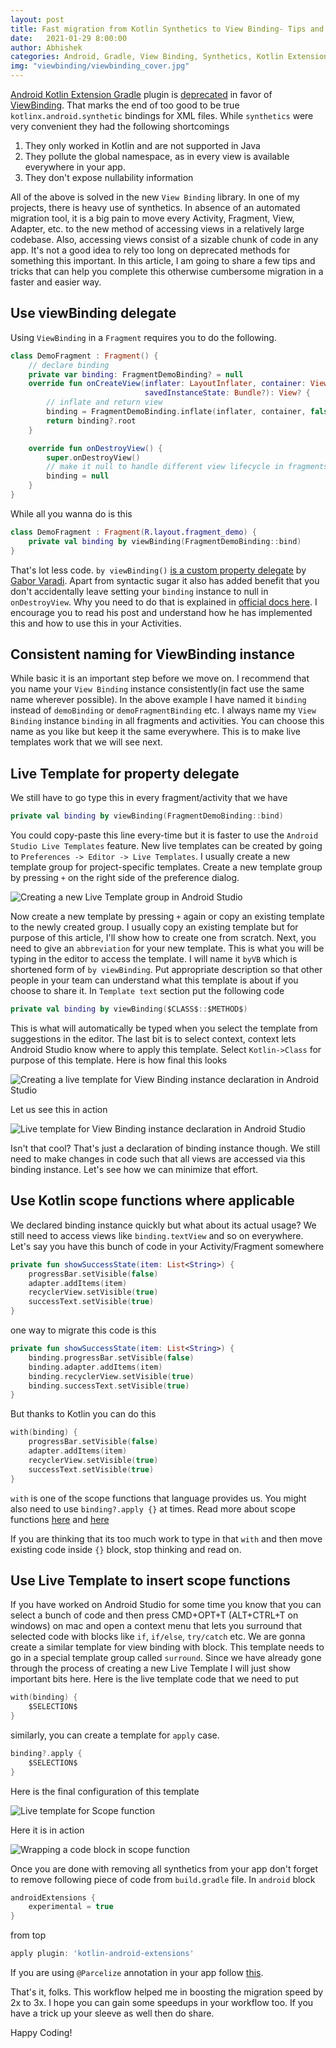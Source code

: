 ```yaml
---
layout: post
title: Fast migration from Kotlin Synthetics to View Binding- Tips and Tricks
date:   2021-01-29 8:00:00
author: Abhishek
categories: Android, Gradle, View Binding, Synthetics, Kotlin Extensions, Kotlin
img: "viewbinding/viewbinding_cover.jpg"
---
```


[Android Kotlin Extension Gradle](https://plugins.gradle.org/plugin/org.jetbrains.kotlin.android.extensions) plugin is [deprecated](https://android-developers.googleblog.com/2020/11/the-future-of-kotlin-android-extensions.html) in favor of [ViewBinding](https://developer.android.com/topic/libraries/view-binding). That marks the end of too good to be true `kotlinx.android.synthetic` bindings for XML files. While `synthetics` were very convenient they had the following shortcomings
1. They only worked in Kotlin and are not supported in Java
2. They pollute the global namespace, as in every view is available everywhere in your app.
3. They don't expose nullability information

All of the above is solved in the new `View Binding` library. In one of my projects, there is heavy use of synthetics. In absence of an automated migration tool, it is a big pain to move every Activity, Fragment, View, Adapter, etc. to the new method of accessing views in a relatively large codebase. Also, accessing views consist of a sizable chunk of code in any app. It's not a good idea to rely too long on deprecated methods for something this important. In this article, I am going to share a few tips and tricks that can help you complete this otherwise cumbersome migration in a faster and easier way.

## Use viewBinding delegate
Using `ViewBinding` in a `Fragment` requires you to do the following.

```kotlin
class DemoFragment : Fragment() {
    // declare binding
    private var binding: FragmentDemoBinding? = null
    override fun onCreateView(inflater: LayoutInflater, container: ViewGroup?,
                              savedInstanceState: Bundle?): View? {
        // inflate and return view
        binding = FragmentDemoBinding.inflate(inflater, container, false)
        return binding?.root
    }

    override fun onDestroyView() {
        super.onDestroyView()
        // make it null to handle different view lifecycle in fragments
        binding = null
    }
}
```
While all you wanna do is this

```kotlin
class DemoFragment : Fragment(R.layout.fragment_demo) {
    private val binding by viewBinding(FragmentDemoBinding::bind)
}
```
That's lot less code. `by viewBinding()` [is a custom property delegate](https://medium.com/@Zhuinden/simple-one-liner-viewbinding-in-fragments-and-activities-with-kotlin-961430c6c07c) by [Gabor Varadi](https://medium.com/@Zhuinden). Apart from syntactic sugar it also has added benefit that you don't accidentally leave setting your `binding` instance to null in `onDestroyView`. Why you need to do that is explained in [official docs here](https://developer.android.com/topic/libraries/view-binding#fragments). I encourage you to read his post and understand how he has implemented this and how to use this in your Activities.

## Consistent naming for ViewBinding instance
While basic it is an important step before we move on. I recommend that you name your `View Binding` instance consistently(in fact use the same name wherever possible). In the above example I have named it `binding` instead of `demoBinding` or `demoFragmentBinding` etc. I always name my `View Binding` instance `binding` in all fragments and activities. You can choose this name as you like but keep it the same everywhere. This is to make live templates work that we will see next.


## Live Template for property delegate
We still have to go type this in every fragment/activity that we have
```kotlin
private val binding by viewBinding(FragmentDemoBinding::bind)
```

You could copy-paste this line every-time but it is faster to use the `Android Studio Live Templates` feature. New live templates can be created by going to `Preferences -> Editor -> Live Templates`. I usually create a new template group for project-specific templates. Create a new template group by pressing `+` on the right side of the preference dialog.

![Creating a new Live Template group in Android Studio](/assets/images/viewbinding/new_group_live_template.png)

Now create a new template by pressing `+` again or copy an existing template to the newly created group. I usually copy an existing template but for purpose of this article, I'll show how to create one from scratch. Next, you need to give an `abbreviation` for your new template. This is what you will be typing in the editor to access the template. I will name it `byVB` which is shortened form of `by viewBinding`. Put appropriate description so that other people in your team can understand what this template is about if you choose to share it. In `Template text` section put the following code 
```kotlin
private val binding by viewBinding($CLASS$::$METHOD$)
```
This is what will automatically be typed when you select the template from suggestions in the editor. The last bit is to select context, context lets Android Studio know where to apply this template. Select `Kotlin->Class` for purpose of this template. Here is how final this looks

![Creating a live template for View Binding instance declaration in Android Studio](/assets/images/viewbinding/binding_object_declaration_live_template.png)

Let us see this in action

![Live template for View Binding instance declaration in Android Studio](/assets/images/viewbinding/binding_declaration.gif)

Isn't that cool? That's just a declaration of binding instance though. We still need to make changes in code such that all views are accessed via this binding instance. Let's see how we can minimize that effort.

## Use Kotlin scope functions where applicable
We declared binding instance quickly but what about its actual usage? We still need to access views like `binding.textView` and so on everywhere. 
Let's say you have this bunch of code in your Activity/Fragment somewhere

```kotlin
private fun showSuccessState(item: List<String>) {
    progressBar.setVisible(false)
    adapter.addItems(item)
    recyclerView.setVisible(true)
    successText.setVisible(true)
}
```

one way to migrate this code is this

```kotlin
private fun showSuccessState(item: List<String>) {
    binding.progressBar.setVisible(false)
    binding.adapter.addItems(item)
    binding.recyclerView.setVisible(true)
    binding.successText.setVisible(true)
}
```

But thanks to Kotlin you can do this
```kotlin
with(binding) {
    progressBar.setVisible(false)
    adapter.addItems(item)
    recyclerView.setVisible(true)
    successText.setVisible(true)
}
```
`with` is one of the scope functions that language provides us. You might also need to use `binding?.apply {}` at times. Read more about scope functions [here](https://kotlinlang.org/docs/reference/scope-functions.html) and [here](https://blog.mindorks.com/using-scoped-functions-in-kotlin-let-run-with-also-apply)

If you are thinking that its too much work to type in that `with` and then move existing code inside `{}` block, stop thinking and read on.

## Use Live Template to insert scope functions

If you have worked on Android Studio for some time you know that you can select a bunch of code and then press CMD+OPT+T (ALT+CTRL+T on windows) on mac and open a context menu that lets you surround that selected code with blocks like `if`, `if/else`, `try/catch` etc. We are gonna create a similar template for view binding with block. This template needs to go in a special template group called `surround`. Since we have already gone through the process of creating a new Live Template I will just show important bits here. Here is the live template code that we need to put
```kotlin
with(binding) { 
    $SELECTION$ 
}
```
similarly, you can create a template for `apply` case.
```kotlin
binding?.apply { 
    $SELECTION$ 
}
```

Here is the final configuration of this template

![Live template for Scope function](/assets/images/viewbinding/surround_live_template.png)

Here it is in action

![Wrapping a code block in scope function](/assets/images/viewbinding/binding_scope.gif)

Once you are done with removing all synthetics from your app don't forget to remove following piece of code from `build.gradle` file. In `android` block
```groovy
androidExtensions {
    experimental = true
}
```
from top
```groovy
apply plugin: 'kotlin-android-extensions'
```
If you are using `@Parcelize` annotation in your app follow [this](https://stackoverflow.com/questions/64925126/how-to-use-parcelize-now-that-kotlin-android-extensions-is-being-deprecated).

That's it, folks. This workflow helped me in boosting the migration speed by 2x to 3x. I hope you can gain some speedups in your workflow too. If you have a trick up your sleeve as well then do share.

Happy Coding!